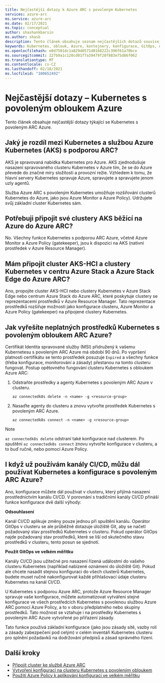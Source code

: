 ```yaml
---
title: Nejčastější dotazy k Azure ARC s povoleným Kubernetes
services: azure-arc
ms.service: azure-arc
ms.date: 02/17/2021
ms.topic: conceptual
author: shashankbarsin
ms.author: shasb
description: Tento článek obsahuje seznam nejčastějších dotazů souvisejících s povoleným Kubernetesem Azure ARC.
keywords: Kubernetes, oblouk, Azure, kontejnery, konfigurace, GitOps, nejčastější dotazy
ms.openlocfilehash: e0d7501dc1a82940571d0168222c396f61a70bce
ms.sourcegitcommit: 227b9a1c120cd01f7a39479f20f883e75d86f062
ms.translationtype: MT
ms.contentlocale: cs-CZ
ms.lasthandoff: 02/18/2021
ms.locfileid: "100652492"
---
```

# <a name="frequently-asked-questions---azure-arc-enabled-kubernetes"></a>Nejčastější dotazy – Kubernetes s povoleným obloukem Azure

Tento článek obsahuje nejčastější dotazy týkající se Kubernetes s povoleným ARC Azure.

## <a name="what-is-the-difference-between-azure-arc-enabled-kubernetes-and-azure-kubernetes-service-aks"></a>Jaký je rozdíl mezi Kubernetes a službou Azure Kubernetes (AKS) s podporou ARC?

AKS je spravovaná nabídka Kubernetes pro Azure. AKS zjednodušuje nasazení spravovaného clusteru Kubernetes v Azure tím, že se do Azure převede do značné míry složitosti a provozní režie. Vzhledem k tomu, že hlavní servery Kubernetes spravuje Azure, spravujete a spravujete jenom uzly agentů.

Služba Azure ARC s povoleným Kubernetes umožňuje rozšiřování clusterů Kubernetes do Azure, jako jsou Azure Monitor a Azure Policy). Udržujete svůj základní cluster Kubernetes sám.

## <a name="do-i-need-to-connect-my-aks-clusters-running-on-azure-to-azure-arc"></a>Potřebuji připojit své clustery AKS běžící na Azure do Azure ARC?

No. Všechny funkce Kubernetes s podporou ARC Azure, včetně Azure Monitor a Azure Policy (gatekeeper), jsou k dispozici na AKS (nativní prostředek v Azure Resource Manager).
    
## <a name="should-i-connect-my-aks-hci-cluster-and-kubernetes-clusters-on-azure-stack-hub-and-azure-stack-edge-to-azure-arc"></a>Mám připojit cluster AKS-HCI a clustery Kubernetes v centru Azure Stack a Azure Stack Edge do Azure ARC?

Ano, propojíte cluster AKS-HCI nebo clustery Kubernetes v Azure Stack Edge nebo centrum Azure Stack do Azure ARC, které poskytuje clustery se reprezentacemi prostředků v Azure Resource Manager. Tato reprezentace prostředků rozšiřuje možnosti jako konfigurace clusteru, Azure Monitor a Azure Policy (gatekeeper) na připojené clustery Kubernetes.

## <a name="how-to-address-expired-azure-arc-enabled-kubernetes-resources"></a>Jak vyřešíte neplatných prostředků Kubernetes s povoleným obloukem ARC Azure?

Certifikát Identita spravované služby (MSI) přidružený k vašemu Kubernetesu s povoleným ARC Azure má období 90 dnů. Po vypršení platnosti certifikátu se tento prostředek posuzuje `Expired` a všechny funkce (třeba konfigurace, monitorování a zásady) přestanou na tomto clusteru fungovat. Postup opětovného fungování clusteru Kubernetes s obloukem Azure ARC:

1. Odstraňte prostředky a agenty Kubernetes s povoleným ARC Azure v clusteru. 

    ```console
    az connectedk8s delete -n <name> -g <resource-group>
    ```

1. Nasaďte agenty do clusteru a znovu vytvořte prostředek Kubernetes s povoleným ARC Azure.
    
    ```console
    az connectedk8s connect -n <name> -g <resource-group>
    ```

> [!NOTE]
> `az connectedk8s delete` odstraní také konfigurace nad clusterem. Po spuštění `az connectedk8s connect` znovu vytvořte konfigurace v clusteru, a to buď ručně, nebo pomocí Azure Policy.

## <a name="if-i-am-already-using-cicd-pipelines-can-i-still-use-azure-arc-enabled-kubernetes-and-configurations"></a>I když už používám kanály CI/CD, můžu dál používat Kubernetes a konfigurace s povoleným ARC Azure?

Ano, konfigurace můžete dál používat v clusteru, který přijímá nasazení prostřednictvím kanálu CI/CD. V porovnání s tradičními kanály CI/CD přináší funkce konfigurace dvě další výhody:

**Odsouhlasení**

Kanál CI/CD aplikuje změny pouze jednou při spuštění kanálu. Operátor GitOps v clusteru se ale průběžně dotazuje úložiště Git, aby se načetl požadovaný stav prostředků Kubernetes v clusteru. Pokud operátor GitOps najde požadovaný stav prostředků, které se liší od skutečného stavu prostředků v clusteru, tento posun se sjednotí.

**Použít GitOps ve velkém měřítku**

Kanály CI/CD jsou užitečné pro nasazení řízená událostmi do vašeho clusteru Kubernetes (například nabízené oznámení do úložiště Git). Pokud ale chcete nasadit stejnou konfiguraci do všech clusterů Kubernetes, budete muset ručně nakonfigurovat každé přihlašovací údaje clusteru Kubernetes na kanál CI/CD. 

U Kubernetes s podporou Azure ARC, protože Azure Resource Manager spravuje vaše konfigurace, můžete automatizovat vytváření stejné konfigurace ve všech prostředcích Kubernetes s povolenou službou Azure ARC pomocí Azure Policy, a to v oboru předplatného nebo skupiny prostředků. Tato možnost se vztahuje i na prostředky Kubernetes s povoleným ARC Azure vytvořené po přiřazení zásady.

Tato funkce používá základní konfigurace (jako jsou zásady sítě, vazby rolí a zásady zabezpečení pod celým) v celém inventáři Kubernetes clusteru pro splnění požadavků na dodržování předpisů a zásad správného řízení.

## <a name="next-steps"></a>Další kroky

* [Připojit cluster ke službě Azure ARC](./connect-cluster.md)
* [Vytvoření konfigurací na clusteru Kubernetes s povoleným obloukem](./use-gitops-connected-cluster.md)
* [Použití Azure Policy k aplikování konfigurací ve velkém měřítku](./use-azure-policy.md)
